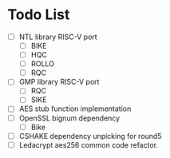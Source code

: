 
# Todo List

- [ ] NTL library RISC-V port
  - [ ] BIKE
  - [ ] HQC
  - [ ] ROLLO
  - [ ] RQC
- [ ] GMP library RISC-V port
  - [ ] RQC
  - [ ] SIKE
- [ ] AES stub function implementation
- [ ] OpenSSL bignum dependency
  - [ ] Bike
- [ ] CSHAKE dependency unpicking for round5
- [ ] Ledacrypt aes256 common code refactor.
